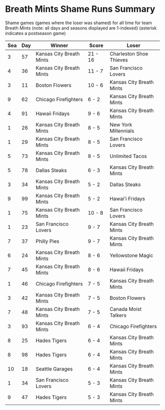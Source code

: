 # Breath Mints Shame Runs Summary



Shame games (games where the loser was shamed) for all time for team Breath Mints (note: all days and seasons displayed are 1-indexed) (asterisk indicates a postseason game)


| Sea | Day | Winner | Score | Loser | 
| ------ |------ |------ |------ |------ |
| 3 | 57 | Kansas City Breath Mints | 21 - 16 | Charleston Shoe Thieves | 
| 4 | 36 | Kansas City Breath Mints | 11 - 7 | San Francisco Lovers | 
| 3 | 11 | Boston Flowers | 10 - 6 | Kansas City Breath Mints | 
| 9 | 62 | Chicago Firefighters | 6 - 2 | Kansas City Breath Mints | 
| 4 | 91 | Hawaii Fridays | 9 - 6 | Kansas City Breath Mints | 
| 1 | 26 | Kansas City Breath Mints | 8 - 5 | New York Millennials | 
| 1 | 29 | Kansas City Breath Mints | 8 - 5 | San Francisco Lovers | 
| 5 | 73 | Kansas City Breath Mints | 8 - 5 | Unlimited Tacos | 
| 5 | 78 | Dallas Steaks | 6 - 3 | Kansas City Breath Mints | 
| 3 | 34 | Kansas City Breath Mints | 5 - 2 | Dallas Steaks | 
| 9 | 99 | Kansas City Breath Mints | 5 - 2 | Hawai'i Fridays | 
| 1 | 75 | Kansas City Breath Mints | 10 - 8 | San Francisco Lovers | 
| 1 | 23 | San Francisco Lovers | 9 - 7 | Kansas City Breath Mints | 
| 7 | 37 | Philly Pies | 9 - 7 | Kansas City Breath Mints | 
| 6 | 24 | Kansas City Breath Mints | 8 - 6 | Yellowstone Magic | 
| 7 | 45 | Kansas City Breath Mints | 8 - 6 | Hawaii Fridays | 
| 1 | 46 | Chicago Firefighters | 7 - 5 | Kansas City Breath Mints | 
| 3 | 42 | Kansas City Breath Mints | 7 - 5 | Boston Flowers | 
| 7 | 48 | Kansas City Breath Mints | 7 - 5 | Canada Moist Talkers | 
| 3 | 93 | Kansas City Breath Mints | 6 - 4 | Chicago Firefighters | 
| 8 | 25 | Hades Tigers | 6 - 4 | Kansas City Breath Mints | 
| 8 | 98 | Hades Tigers | 6 - 4 | Kansas City Breath Mints | 
| 10 | 18 | Seattle Garages | 6 - 4 | Kansas City Breath Mints | 
| 1 | 34 | San Francisco Lovers | 5 - 3 | Kansas City Breath Mints | 
| 9 | 47 | Hades Tigers | 5 - 3 | Kansas City Breath Mints | 


